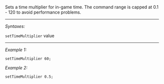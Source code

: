 Sets a time multiplier for in-game time. The command range is capped at 0.1 - 120 to avoid performance problems.


---
*Syntaxes:*

`setTimeMultiplier` value

---
*Example 1:*

```sqf
setTimeMultiplier 60;
```

*Example 2:*

```sqf
setTimeMultiplier 0.5;
```